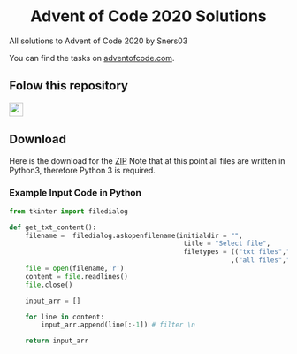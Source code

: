 <h1 style="text-align: center;"> Advent of Code 2020 Solutions </h1>
All solutions to Advent of Code 2020 by Sners03

You can find the tasks on [adventofcode.com](https://adventofcode.com/2020).

## Folow this repository

[<img src="https://s18955.pcdn.co/wp-content/uploads/2018/02/github.png" width="25"/>](https://github.com/Sners03/Advent_of_Code_2020/subscription)

## Download

Here is the download for the [ZIP](https://github.com/Sners03/Advent_of_Code_2020/raw/master/all_files.zip)
Note that at this point all files are written in Python3, therefore Python 3 is required.

### Example Input Code in Python


```python
from tkinter import filedialog

def get_txt_content():
    filename =  filedialog.askopenfilename(initialdir = "",
                                            title = "Select file",
                                            filetypes = (("txt files","*.txt")
                                                        ,("all files","*.*")))
    file = open(filename,'r')
    content = file.readlines()
    file.close()

    input_arr = []

    for line in content:
        input_arr.append(line[:-1]) # filter \n

    return input_arr
```

